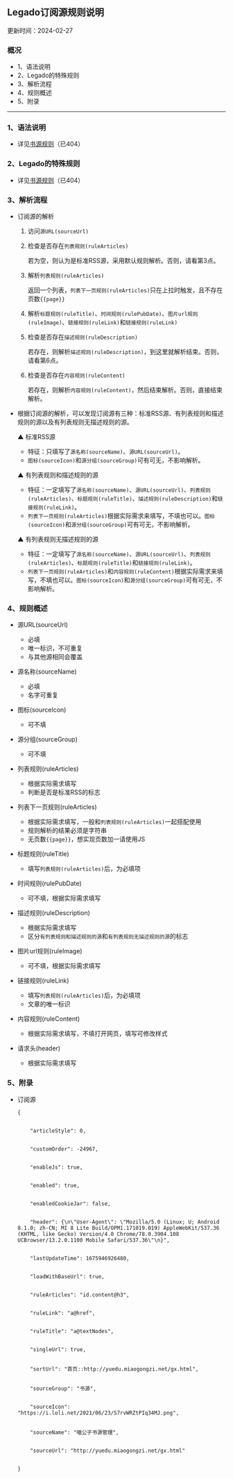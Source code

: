 ## []()Legado订阅源规则说明

更新时间：2024-02-27

### []()概况

* 1、语法说明
* 2、Legado的特殊规则
* 3、解析流程
* 4、规则概述
* 5、附录

***

### []()1、语法说明

* 详见[书源规则](https://alanskycn.gitee.io/teachme/)（已404）

### []()2、Legado的特殊规则

* 详见[书源规则](https://alanskycn.gitee.io/teachme/)（已404）

### []()3、解析流程

* 订阅源的解析

  1. 访问`源URL(sourceUrl)`

  2. 检查是否存在`列表规则(ruleArticles)`

     若为空，则认为是标准RSS源，采用默认规则解析。否则，请看第3点。

  3. 解析`列表规则(ruleArticles)`

     返回一个列表，`列表下一页规则(ruleArticles)`只在上拉时触发，且不存在页数`{{page}}`

  4. 解析`标题规则(ruleTitle)`、`时间规则(rulePubDate)`、`图片url规则(ruleImage)`、`链接规则(ruleLink)`和`链接规则(ruleLink)`

  5. 检查是否存在`描述规则(ruleDescription)`

     若存在，则解析`描述规则(ruleDescription)`，到这里就解析结束。否则，请看第6点。

  6. 检查是否存在`内容规则(ruleContent)`

     若存在，则解析`内容规则(ruleContent)`，然后结束解析。否则，直接结束解析。

* 根据订阅源的解析，可以发现订阅源有三种：标准RSS源、有列表规则和描述规则的源以及有列表规则无描述规则的源。

  ▲ 标准RSS源

  * 特征：只填写了`源名称(sourceName)`、`源URL(sourceUrl)`。
  * `图标(sourceIcon)`和`源分组(sourceGroup)`可有可无，不影响解析。

  ▲ 有列表规则和描述规则的源

  * 特征：一定填写了`源名称(sourceName)`、`源URL(sourceUrl)`、`列表规则(ruleArticles)`、`标题规则(ruleTitle)`、`描述规则(ruleDescription)`和`链接规则(ruleLink)`。
  * `列表下一页规则(ruleArticles)`根据实际需求来填写，不填也可以。`图标(sourceIcon)`和`源分组(sourceGroup)`可有可无，不影响解析。

  ▲ 有列表规则无描述规则的源

  * 特征：一定填写了`源名称(sourceName)`、`源URL(sourceUrl)`、`列表规则(ruleArticles)`、`标题规则(ruleTitle)`和`链接规则(ruleLink)`。
  * `列表下一页规则(ruleArticles)`和`内容规则(ruleContent)`根据实际需求来填写，不填也可以。`图标(sourceIcon)`和`源分组(sourceGroup)`可有可无，不影响解析。

### []()4、规则概述

* 源URL(sourceUrl)

  * 必填
  * 唯一标识，不可重复
  * 与其他源相同会覆盖

* 源名称(sourceName)

  * 必填
  * 名字可重复

* 图标(sourceIcon)

  * 可不填

* 源分组(sourceGroup)

  * 可不填

* 列表规则(ruleArticles)

  * 根据实际需求填写
  * 判断是否是标准RSS的标志

* 列表下一页规则(ruleArticles)

  * 根据实际需求填写，一般和`列表规则(ruleArticles)`一起搭配使用
  * 规则解析的结果必须是字符串
  * 无页数`{{page}}`，想实现页数加一请使用JS

* 标题规则(ruleTitle)

  * 填写`列表规则(ruleArticles)`后，为必填项

* 时间规则(rulePubDate)

  * 可不填，根据实际需求填写

* 描述规则(ruleDescription)

  * 根据实际需求填写
  * 区分`有列表规则和描述规则的源`和`有列表规则无描述规则的源`的标志

* 图片url规则(ruleImage)

  * 可不填，根据实际需求填写

* 链接规则(ruleLink)

  * 填写`列表规则(ruleArticles)`后，为必填项
  * 文章的唯一标识

* 内容规则(ruleContent)

  * 根据实际需求填写，不填打开网页，填写可修改样式

* 请求头(header)

  * 根据实际需求填写

### []()5、附录

* 订阅源

  ```
  {

  	
      "articleStyle": 0,

  	
      "customOrder": -24967,

  	
      "enableJs": true,

  	
      "enabled": true,

  	
      "enabledCookieJar": false,

  	
      "header": {\n\"User-Agent\": \"Mozilla/5.0 (Linux; U; Android 8.1.0; zh-CN; MI 8 Lite Build/OPM1.171019.019) AppleWebKit/537.36 (KHTML, like Gecko) Version/4.0 Chrome/78.0.3904.108 UCBrowser/13.2.0.1100 Mobile Safari/537.36\"\n}",

  	
      "lastUpdateTime": 1675946926480,

  	
      "loadWithBaseUrl": true,

  	
      "ruleArticles": "id.content@h3",

  	
      "ruleLink": "a@href",

  	
      "ruleTitle": "a@textNodes",

  	
      "singleUrl": true,

  	
      "sortUrl": "首页::http://yuedu.miaogongzi.net/gx.html",
  	
  	
      "sourceGroup": "书源",

  	
      "sourceIcon": "https://i.loli.net/2021/06/23/S7rvWRZtPIq34MJ.png",

  	
      "sourceName": "喵公子书源管理",

  	
      "sourceUrl": "http://yuedu.miaogongzi.net/gx.html"

  	
  }
  ```

 
